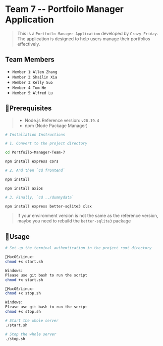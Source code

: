 

# Team 7 -- Portfoilo Manager Application

>This is a `Portfoilo Manager Application` developed by `Crazy Friday`. The application is designed to help users manage their portfolios effectively.

## Team Members

- `Member 1`: `Allen Zhang`
- `Member 2`: `Shailin Xia`
- `Member 3`: `Kelly Suo`
- `Member 4`: `Tom He`
- `Member 5`: `Alfred Lu`

## 🤪Prerequisites

> - Node.js Reference version: `v20.19.4`
> - npm (Node Package Manager)

```bash
# Installation Instructions

# 1. Convert to the project directory

cd Portfoilo-Manager-Team-7

npm install express cors

# 2. And then `cd frontend`

npm install 

npm install axios 

# 3. Finally, `cd ../dummydata`

npm install express better-sqlite3 xlsx

```
> If your environment version is not the same as the reference version, maybe you need to rebuild the `better-sqlite3` package

## 🚀Usage

```bash
# Set up the terminal authentication in the project root directory

MacOS/Linux:
chmod +x start.sh

Windows: 
Please use git bash to run the script
chmod +x start.sh

MacOS/Linux:
chmod +x stop.sh

Windows: 
Please use git bash to run the script
chmod +x stop.sh

# Start the whole server
./start.sh

# Stop the whole server
./stop.sh
```